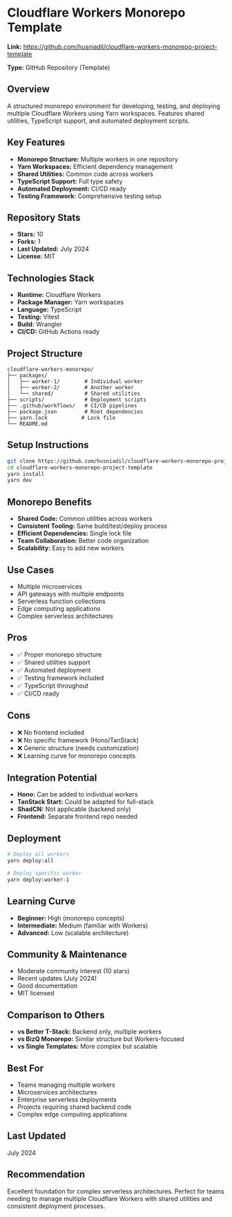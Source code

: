 # Cloudflare Workers Monorepo Template

**Link:** https://github.com/husniadil/cloudflare-workers-monorepo-project-template

**Type:** GitHub Repository (Template)

## Overview
A structured monorepo environment for developing, testing, and deploying multiple Cloudflare Workers using Yarn workspaces. Features shared utilities, TypeScript support, and automated deployment scripts.

## Key Features
- **Monorepo Structure:** Multiple workers in one repository
- **Yarn Workspaces:** Efficient dependency management
- **Shared Utilities:** Common code across workers
- **TypeScript Support:** Full type safety
- **Automated Deployment:** CI/CD ready
- **Testing Framework:** Comprehensive testing setup

## Repository Stats
- **Stars:** 10
- **Forks:** 1
- **Last Updated:** July 2024
- **License:** MIT

## Technologies Stack
- **Runtime:** Cloudflare Workers
- **Package Manager:** Yarn workspaces
- **Language:** TypeScript
- **Testing:** Vitest
- **Build:** Wrangler
- **CI/CD:** GitHub Actions ready

## Project Structure
```
cloudflare-workers-monorepo/
├── packages/
│   ├── worker-1/        # Individual worker
│   ├── worker-2/        # Another worker
│   └── shared/          # Shared utilities
├── scripts/             # Deployment scripts
├── .github/workflows/   # CI/CD pipelines
├── package.json         # Root dependencies
├── yarn.lock           # Lock file
└── README.md
```

## Setup Instructions
```bash
git clone https://github.com/husniadil/cloudflare-workers-monorepo-project-template
cd cloudflare-workers-monorepo-project-template
yarn install
yarn dev
```

## Monorepo Benefits
- **Shared Code:** Common utilities across workers
- **Consistent Tooling:** Same build/test/deploy process
- **Efficient Dependencies:** Single lock file
- **Team Collaboration:** Better code organization
- **Scalability:** Easy to add new workers

## Use Cases
- Multiple microservices
- API gateways with multiple endpoints
- Serverless function collections
- Edge computing applications
- Complex serverless architectures

## Pros
- ✅ Proper monorepo structure
- ✅ Shared utilities support
- ✅ Automated deployment
- ✅ Testing framework included
- ✅ TypeScript throughout
- ✅ CI/CD ready

## Cons
- ❌ No frontend included
- ❌ No specific framework (Hono/TanStack)
- ❌ Generic structure (needs customization)
- ❌ Learning curve for monorepo concepts

## Integration Potential
- **Hono:** Can be added to individual workers
- **TanStack Start:** Could be adapted for full-stack
- **ShadCN:** Not applicable (backend only)
- **Frontend:** Separate frontend repo needed

## Deployment
```bash
# Deploy all workers
yarn deploy:all

# Deploy specific worker
yarn deploy:worker-1
```

## Learning Curve
- **Beginner:** High (monorepo concepts)
- **Intermediate:** Medium (familiar with Workers)
- **Advanced:** Low (scalable architecture)

## Community & Maintenance
- Moderate community interest (10 stars)
- Recent updates (July 2024)
- Good documentation
- MIT licensed

## Comparison to Others
- **vs Better T-Stack:** Backend only, multiple workers
- **vs BizQ Monorepo:** Similar structure but Workers-focused
- **vs Single Templates:** More complex but scalable

## Best For
- Teams managing multiple workers
- Microservices architectures
- Enterprise serverless deployments
- Projects requiring shared backend code
- Complex edge computing applications

## Last Updated
July 2024

## Recommendation
Excellent foundation for complex serverless architectures. Perfect for teams needing to manage multiple Cloudflare Workers with shared utilities and consistent deployment processes.